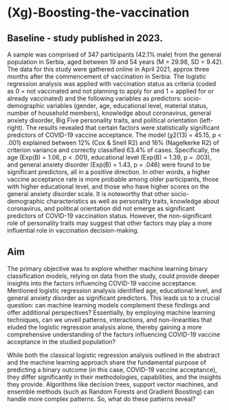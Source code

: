 # (Xg)-Boosting-the-vaccination

## Baseline - study published in 2023.

A sample was comprised of 347 participants (42.1% male) from the general population in Serbia, aged between 19 and 54 years (M = 29.98, SD = 9.42). The data for this study were gathered online in April 2021, approx three months after the commencement of vaccination in Serbia. The logistic regression analysis was applied with vaccination status as criteria (coded as 0 = not vaccinated and not planning to apply for and 1 = applied for or already vaccinated) and the following variables as predictors: socio-demographic variables (gender, age, educational level, material status, number of household members), knowledge about coronavirus, general anxiety disorder, Big Five personality traits, and political orientation (left-right). The results revealed that certain factors were statistically significant predictors of COVID-19 vaccine acceptance. The model (𝜒2(13) = 45.15, p < .001) explained between 12% (Cox & Snell R2) and 16% (Nagelkerke R2) of criterion variance and correctly classified 63.4% of cases. Specifically, the age (Exp(B) = 1.06, p < .001), educational level (Exp(B) = 1.39, p = .003), and general anxiety disorder (Exp(B) = 1.43, p = .046) were found to be significant predictors, all in a positive direction. In other words, a higher vaccine acceptance rate is more probable among older participants, those with higher educational level, and those who have higher scores on the general anxiety disorder scale. It is noteworthy that other socio-demographic characteristics as well as personality traits, knowledge about coronavirus, and political orientation did not emerge as significant predictors of COVID-19 vaccination status. However, the non-significant role of personality traits may suggest that other factors may play a more influential role in vaccination decision-making.


## Aim

The primary objective was to explore whether machine learning binary classification models, relying on data from the study, could provide deeper insights into the factors influencing COVID-19 vaccine acceptance. Mentioned logistic regression analysis identified age, educational level, and general anxiety disorder as significant predictors. This leads us to a crucial question: can machine learning models complement these findings and offer additional perspectives? Essentially, by employing machine learning techniques, can we unveil patterns, interactions, and non-linearities that eluded the logistic regression analysis alone, thereby gaining a more comprehensive understanding of the factors influencing COVID-19 vaccine acceptance in the studied population?

While both the classical logistic regression analysis outlined in the abstract and the machine learning approach share the fundamental purpose of predicting a binary outcome (in this case, COVID-19 vaccine acceptance), they differ significantly in their methodologies, capabilities, and the insights they provide. Algorithms like decision trees, support vector machines, and ensemble methods (such as Random Forests and Gradient Boosting) can handle more complex patterns. So, what do these patterns reveal?
